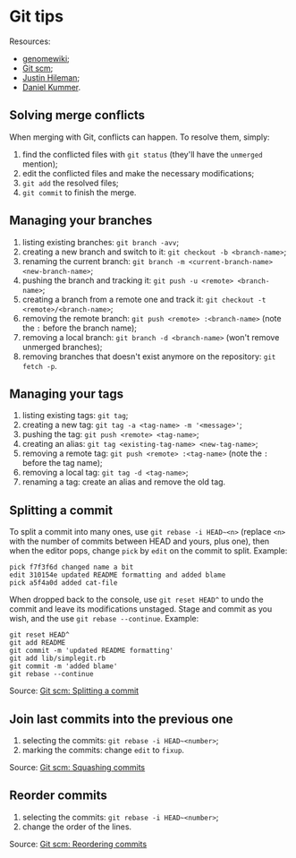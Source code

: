 # Git tips

Resources:

* [genomewiki](http://genomewiki.ucsc.edu/index.php/Resolving_merge_conflicts_in_Git);
* [Git scm](http://git-scm.com/book);
* [Justin Hileman](http://justinhileman.info/article/changing-history/);
* [Daniel Kummer](http://danielkummer.github.io/git-flow-cheatsheet/).

## Solving merge conflicts

When merging with Git, conflicts can happen. To resolve them, simply:

1. find the conflicted files with `git status`
   (they'll have the `unmerged` mention);
2. edit the conflicted files and make the necessary modifications;
3. `git add` the resolved files;
4. `git commit` to finish the merge.

## Managing your branches

1. listing existing branches: `git branch -avv`;
2. creating a new branch and switch to it: `git checkout -b <branch-name>`;
3. renaming the current branch: `git branch -m <current-branch-name> <new-branch-name>`;
4. pushing the branch and tracking it: `git push -u <remote> <branch-name>`;
5. creating a branch from a remote one and track it: `git checkout -t <remote>/<branch-name>`;
6. removing the remote branch: `git push <remote> :<branch-name>` (note the `:` before the branch name);
7. removing a local branch: `git branch -d <branch-name>` (won't remove unmerged branches);
8. removing branches that doesn't exist anymore on the repository: `git fetch -p`.

## Managing your tags

1. listing existing tags: `git tag`;
2. creating a new tag: `git tag -a <tag-name> -m '<message>'`;
3. pushing the tag: `git push <remote> <tag-name>`;
4. creating an alias: `git tag <existing-tag-name> <new-tag-name>`;
5. removing a remote tag: `git push <remote> :<tag-name>` (note the `:` before the tag name);
6. removing a local tag: `git tag -d <tag-name>`;
7. renaming a tag: create an alias and remove the old tag.

## Splitting a commit

To split a commit into many ones, use `git rebase -i HEAD~<n>`
(replace `<n>` with the number of commits between HEAD and yours, plus one),
then when the editor pops, change `pick` by `edit` on the commit to split. Example:

    pick f7f3f6d changed name a bit
    edit 310154e updated README formatting and added blame
    pick a5f4a0d added cat-file

When dropped back to the console, use `git reset HEAD^` to undo the commit and leave its modifications unstaged.
Stage and commit as you wish, and the use `git rebase --continue`. Example:

    git reset HEAD^
    git add README
    git commit -m 'updated README formatting'
    git add lib/simplegit.rb
    git commit -m 'added blame'
    git rebase --continue
 
Source: [Git scm: Splitting a commit](http://git-scm.com/book/en/Git-Tools-Rewriting-History#Splitting-a-Commit)

## Join last commits into the previous one

1. selecting the commits: `git rebase -i HEAD~<number>`;
2. marking the commits: change `edit` to `fixup`.

Source: [Git scm: Squashing commits](http://git-scm.com/book/en/Git-Tools-Rewriting-History#Squashing-Commits)

## Reorder commits

1. selecting the commits: `git rebase -i HEAD~<number>`;
2. change the order of the lines.

Source: [Git scm: Reordering commits](http://git-scm.com/book/en/Git-Tools-Rewriting-History#Reordering-Commits)

